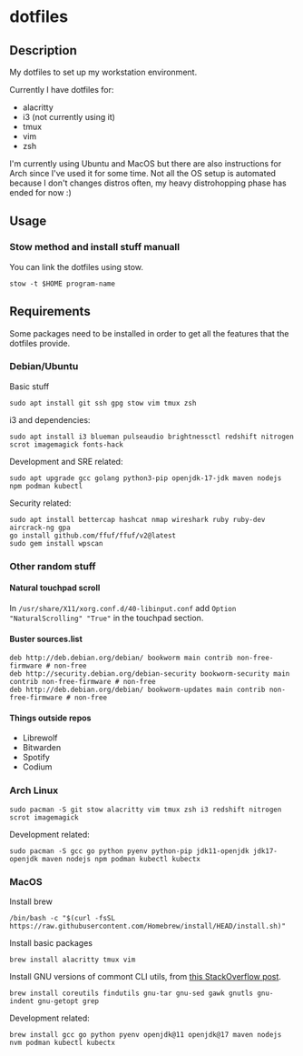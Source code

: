 # dotfiles

## Description

My dotfiles to set up my workstation environment.

Currently I have dotfiles for:
* alacritty
* i3 (not currently using it)
* tmux
* vim
* zsh

I'm currently using Ubuntu and MacOS but there are also instructions for Arch since I've used it for some time. Not all the OS setup is automated because I don't changes distros often, my heavy distrohopping phase has ended for now :)

## Usage

### Stow method and install stuff manuall
You can link the dotfiles using stow.
```
stow -t $HOME program-name
```
## Requirements
Some packages need to be installed in order to get all the features that the dotfiles provide.

### Debian/Ubuntu
Basic stuff
```
sudo apt install git ssh gpg stow vim tmux zsh 
```

i3 and dependencies:
```
sudo apt install i3 blueman pulseaudio brightnessctl redshift nitrogen scrot imagemagick fonts-hack
```

Development and SRE related:
```
sudo apt upgrade gcc golang python3-pip openjdk-17-jdk maven nodejs npm podman kubectl
```

Security related:
```
sudo apt install bettercap hashcat nmap wireshark ruby ruby-dev aircrack-ng gpa
go install github.com/ffuf/ffuf/v2@latest
sudo gem install wpscan
```

### Other random stuff
#### Natural touchpad scroll
In `/usr/share/X11/xorg.conf.d/40-libinput.conf` add `Option "NaturalScrolling" "True"` in the touchpad section.
#### Buster sources.list
```
deb http://deb.debian.org/debian/ bookworm main contrib non-free-firmware # non-free
deb http://security.debian.org/debian-security bookworm-security main contrib non-free-firmware # non-free
deb http://deb.debian.org/debian/ bookworm-updates main contrib non-free-firmware # non-free
```
#### Things outside repos
- Librewolf
- Bitwarden
- Spotify
- Codium
### Arch Linux
```
sudo pacman -S git stow alacritty vim tmux zsh i3 redshift nitrogen scrot imagemagick
```

Development related:
```
sudo pacman -S gcc go python pyenv python-pip jdk11-openjdk jdk17-openjdk maven nodejs npm podman kubectl kubectx
```

### MacOS
Install brew
```
/bin/bash -c "$(curl -fsSL https://raw.githubusercontent.com/Homebrew/install/HEAD/install.sh)"
```
Install basic packages
```
brew install alacritty tmux vim
```

Install GNU versions of commont CLI utils, from [this StackOverflow post](https://apple.stackexchange.com/questions/69223/how-to-replace-mac-os-x-utilities-with-gnu-core-utilities/69332#69332).
```
brew install coreutils findutils gnu-tar gnu-sed gawk gnutls gnu-indent gnu-getopt grep
```

Development related:
```
brew install gcc go python pyenv openjdk@11 openjdk@17 maven nodejs nvm podman kubectl kubectx
```
